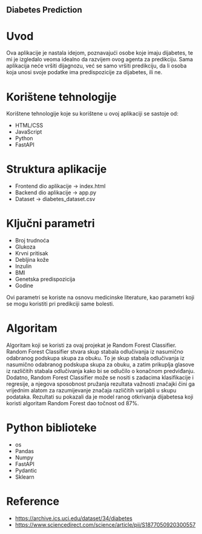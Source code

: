 ## Diabetes Prediction

# Uvod

Ova aplikacije je nastala idejom, poznavajući osobe koje imaju dijabetes, te mi je izgledalo veoma idealno da razvijem ovog agenta za predikciju. 
Sama aplikacija neće vršiti dijagnozu, već se samo vršiti predikciju, da li osoba koja unosi svoje podatke ima predispozicije za dijabetes, ili ne.

# Korištene tehnologije

Korištene tehnologije koje su korištene u ovoj aplikaciji se sastoje od:
- HTML/CSS
- JavaScript
- Python
- FastAPI

# Struktura aplikacije

- Frontend dio aplikacije → index.html
- Backend dio aplikacije → app.py
- Dataset → diabetes_dataset.csv

# Ključni parametri

- Broj trudnoća
- Glukoza
- Krvni pritisak
- Debljina kože
- Inzulin
- BMI
- Genetska predispozicija
- Godine

Ovi parametri se koriste na osnovu medicinske literature, kao parametri koji se mogu koristiti pri predikciji same bolesti.

# Algoritam

Algoritam koji se koristi za ovaj projekat je Random Forest Classifier. Random Forest Classifier stvara skup stabala odlučivanja iz nasumično odabranog podskupa skupa za obuku. To je skup stabala odlučivanja iz nasumično odabranog podskupa skupa za obuku, a zatim prikuplja glasove iz različitih stabala odlučivanja kako bi se odlučilo o konačnom predviđanju. 
Dodatno, Random Forest Classifier može se nositi s zadacima klasifikacije i regresije, a njegova sposobnost pružanja rezultata važnosti značajki čini ga vrijednim alatom za razumijevanje značaja različitih varijabli u skupu podataka.
Rezultati su pokazali da je model ranog otkrivanja dijabetesa koji koristi algoritam Random Forest dao točnost od 87%.

# Python biblioteke

- os
- Pandas
- Numpy
- FastAPI
- Pydantic
- Sklearn 

# Reference 

- https://archive.ics.uci.edu/dataset/34/diabetes 
- https://www.sciencedirect.com/science/article/pii/S1877050920300557 

